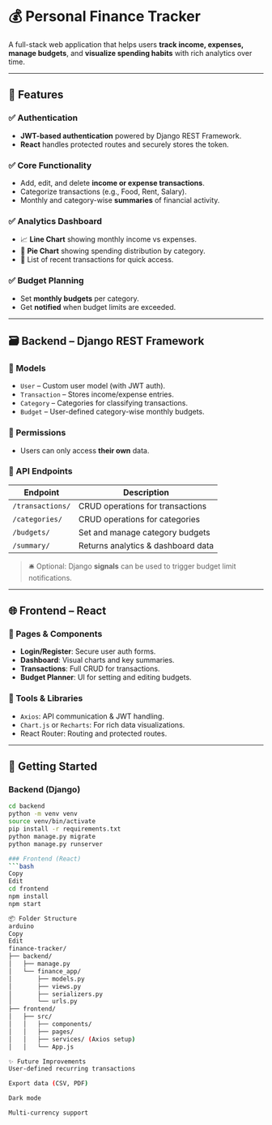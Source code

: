 
# 💰 Personal Finance Tracker

A full-stack web application that helps users **track income, expenses, manage budgets**, and **visualize spending habits** with rich analytics over time.

---

## 🔧 Features

### ✅ Authentication
- **JWT-based authentication** powered by Django REST Framework.
- **React** handles protected routes and securely stores the token.

### ✅ Core Functionality
- Add, edit, and delete **income or expense transactions**.
- Categorize transactions (e.g., Food, Rent, Salary).
- Monthly and category-wise **summaries** of financial activity.

### ✅ Analytics Dashboard
- 📈 **Line Chart** showing monthly income vs expenses.
- 🥧 **Pie Chart** showing spending distribution by category.
- 🧾 List of recent transactions for quick access.

### ✅ Budget Planning
- Set **monthly budgets** per category.
- Get **notified** when budget limits are exceeded.

---

## 🗃 Backend – Django REST Framework

### 🔩 Models
- `User` – Custom user model (with JWT auth).
- `Transaction` – Stores income/expense entries.
- `Category` – Categories for classifying transactions.
- `Budget` – User-defined category-wise monthly budgets.

### 🔐 Permissions
- Users can only access **their own** data.

### 📡 API Endpoints
| Endpoint        | Description                        |
|-----------------|------------------------------------|
| `/transactions/`| CRUD operations for transactions   |
| `/categories/`  | CRUD operations for categories     |
| `/budgets/`     | Set and manage category budgets    |
| `/summary/`     | Returns analytics & dashboard data |

> 🛎️ Optional: Django **signals** can be used to trigger budget limit notifications.

---

## 🌐 Frontend – React

### 📄 Pages & Components
- **Login/Register**: Secure user auth forms.
- **Dashboard**: Visual charts and key summaries.
- **Transactions**: Full CRUD for transactions.
- **Budget Planner**: UI for setting and editing budgets.

### 🧰 Tools & Libraries
- `Axios`: API communication & JWT handling.
- `Chart.js` or `Recharts`: For rich data visualizations.
- React Router: Routing and protected routes.

---

## 🚀 Getting Started

### Backend (Django)
```bash
cd backend
python -m venv venv
source venv/bin/activate
pip install -r requirements.txt
python manage.py migrate
python manage.py runserver

### Frontend (React)
```bash
Copy
Edit
cd frontend
npm install
npm start

📦 Folder Structure
arduino
Copy
Edit
finance-tracker/
├── backend/
│   ├── manage.py
│   └── finance_app/
│       ├── models.py
│       ├── views.py
│       ├── serializers.py
│       └── urls.py
├── frontend/
│   ├── src/
│   │   ├── components/
│   │   ├── pages/
│   │   ├── services/ (Axios setup)
│   │   └── App.js

✨ Future Improvements
User-defined recurring transactions

Export data (CSV, PDF)

Dark mode

Multi-currency support